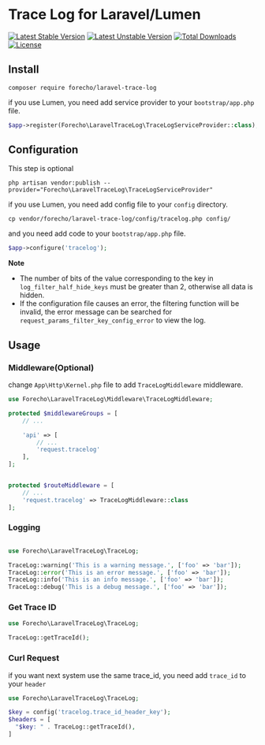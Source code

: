# Trace Log for Laravel/Lumen

<a href="https://packagist.org/packages/forecho/laravel-trace-log"><img src="https://poser.pugx.org/forecho/laravel-trace-log/v/stable.svg" alt="Latest Stable Version"></a>
<a href="https://packagist.org/packages/forecho/laravel-trace-log"><img src="https://poser.pugx.org/forecho/laravel-trace-log/v/unstable.svg" alt="Latest Unstable Version"></a>
<a href="https://packagist.org/packages/forecho/laravel-trace-log"><img src="https://poser.pugx.org/forecho/laravel-trace-log/downloads" alt="Total Downloads"></a>
<a href="https://packagist.org/packages/forecho/laravel-trace-log"><img src="https://poser.pugx.org/forecho/laravel-trace-log/license" alt="License"></a>

## Install

```shell
composer require forecho/laravel-trace-log
```

if you use Lumen, you need add service provider to your `bootstrap/app.php` file.

```php
$app->register(Forecho\LaravelTraceLog\TraceLogServiceProvider::class);
```

## Configuration

This step is optional

```shell
php artisan vendor:publish --provider="Forecho\LaravelTraceLog\TraceLogServiceProvider"
```

if you use Lumen, you need add config file to your `config` directory.

```shell
cp vendor/forecho/laravel-trace-log/config/tracelog.php config/
```

and you need add code to your `bootstrap/app.php` file.

```php
$app->configure('tracelog');
```

**Note**

- The number of bits of the value corresponding to the key in `log_filter_half_hide_keys` must be greater than 2,
  otherwise all data is hidden.
- If the configuration file causes an error, the filtering function will be invalid, the error message can be searched
  for `request_params_filter_key_config_error` to view the log.

## Usage

### Middleware(Optional)

change `App\Http\Kernel.php` file to add `TraceLogMiddleware` middleware.

```php
use Forecho\LaravelTraceLog\Middleware\TraceLogMiddleware;

protected $middlewareGroups = [
    // ...

    'api' => [
        // ...        
        'request.tracelog'
    ],
];


protected $routeMiddleware = [
    // ...    
    'request.tracelog' => TraceLogMiddleware::class
];
```

### Logging

```php

use Forecho\LaravelTraceLog\TraceLog;

TraceLog::warning('This is a warning message.', ['foo' => 'bar']);
TraceLog::error('This is an error message.', ['foo' => 'bar']);
TraceLog::info('This is an info message.', ['foo' => 'bar']);
TraceLog::debug('This is a debug message.', ['foo' => 'bar']);
```

### Get Trace ID

```php
use Forecho\LaravelTraceLog\TraceLog;

TraceLog::getTraceId();
```

### Curl Request

if you want next system use the same trace_id, you need add `trace_id` to your `header`

```php
use Forecho\LaravelTraceLog\TraceLog;

$key = config('tracelog.trace_id_header_key');
$headers = [
  "$key: " . TraceLog::getTraceId(),
]
```
